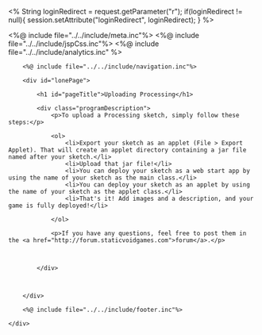 
<%
	String loginRedirect = request.getParameter("r");
	if(loginRedirect != null){
		session.setAttribute("loginRedirect", loginRedirect);
	}
%>

<!DOCTYPE HTML>
<html>

<head>
<title>Static Void Games - Login</title>
<%@ include file="../../include/meta.inc"%>
<%@ include file="../../include/jspCss.inc"%>
<%@ include file="../../include/analytics.inc" %>
</head>

<body>
	<div class="wrap">

		<%@ include file="../../include/navigation.inc"%>

		<div id="lonePage">

			<h1 id="pageTitle">Uploading Processing</h1>

			<div class="programDescription">
				<p>To upload a Processing sketch, simply follow these steps:</p>

				<ol>
					<li>Export your sketch as an applet (File > Export Applet). That will create an applet directory containing a jar file named after your sketch.</li>
					<li>Upload that jar file!</li>
					<li>You can deploy your sketch as a web start app by using the name of your sketch as the main class.</li>
					<li>You can deploy your sketch as an applet by using the name of your sketch as the applet class.</li>
					<li>That's it! Add images and a description, and your game is fully deployed!</li>
				
				</ol>

				<p>If you have any questions, feel free to post them in the <a href="http://forum.staticvoidgames.com">forum</a>.</p>



			</div>



		</div>

		<%@ include file="../../include/footer.inc"%>

	</div>

</body>

</html>